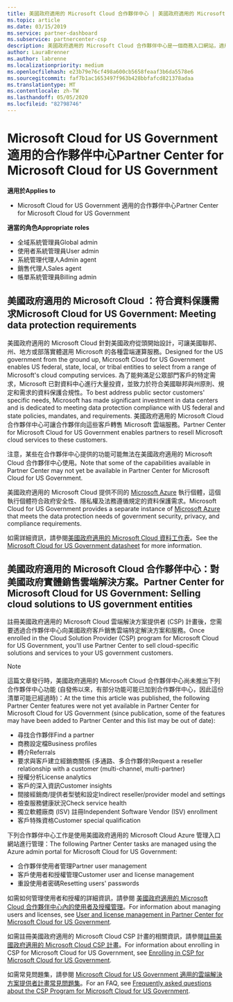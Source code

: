 ```yaml
---
title: 美國政府適用的 Microsoft Cloud 合作夥伴中心 | 美國政府適用的 Microsoft Cloud 合作夥伴中心
ms.topic: article
ms.date: 03/15/2019
ms.service: partner-dashboard
ms.subservice: partnercenter-csp
description: 美國政府適用的 Microsoft Cloud 合作夥伴中心是一個商務入口網站，適用於希望向美國政府機構客戶提供 Microsoft 雲端解決方案的 Microsoft 合作夥伴。
author: LauraBrenner
ms.author: labrenne
ms.localizationpriority: medium
ms.openlocfilehash: e23b79e76cf498a600cb5658feaaf3b6da5578e6
ms.sourcegitcommit: faf7b1ac1653497f963b428bbfafcd821378adaa
ms.translationtype: MT
ms.contentlocale: zh-TW
ms.lasthandoff: 05/05/2020
ms.locfileid: "82798746"
---
```

# <a name="partner-center-for-microsoft-cloud-for-us-government"></a><span data-ttu-id="31ec5-103">Microsoft Cloud for US Government 適用的合作夥伴中心</span><span class="sxs-lookup"><span data-stu-id="31ec5-103">Partner Center for Microsoft Cloud for US Government</span></span>

<span data-ttu-id="31ec5-104">**適用於**</span><span class="sxs-lookup"><span data-stu-id="31ec5-104">**Applies to**</span></span>

-  <span data-ttu-id="31ec5-105">Microsoft Cloud for US Government 適用的合作夥伴中心</span><span class="sxs-lookup"><span data-stu-id="31ec5-105">Partner Center for Microsoft Cloud for US Government</span></span>

<span data-ttu-id="31ec5-106">**適當的角色**</span><span class="sxs-lookup"><span data-stu-id="31ec5-106">**Appropriate roles**</span></span>
-   <span data-ttu-id="31ec5-107">全域系統管理員</span><span class="sxs-lookup"><span data-stu-id="31ec5-107">Global admin</span></span>
-   <span data-ttu-id="31ec5-108">使用者系統管理員</span><span class="sxs-lookup"><span data-stu-id="31ec5-108">User admin</span></span>
-   <span data-ttu-id="31ec5-109">系統管理代理人</span><span class="sxs-lookup"><span data-stu-id="31ec5-109">Admin agent</span></span>
-   <span data-ttu-id="31ec5-110">銷售代理人</span><span class="sxs-lookup"><span data-stu-id="31ec5-110">Sales agent</span></span>
-   <span data-ttu-id="31ec5-111">帳單系統管理員</span><span class="sxs-lookup"><span data-stu-id="31ec5-111">Billing admin</span></span>

## <a name="microsoft-cloud-for-us-government-meeting-data-protection-requirements"></a><span data-ttu-id="31ec5-112">美國政府適用的 Microsoft Cloud ：符合資料保護需求</span><span class="sxs-lookup"><span data-stu-id="31ec5-112">Microsoft Cloud for US Government: Meeting data protection requirements</span></span> 

<span data-ttu-id="31ec5-113">美國政府適用的 Microsoft Cloud 針對美國政府從頭開始設計，可讓美國聯邦、州、地方或部落實體選用 Microsoft 的各種雲端運算服務。</span><span class="sxs-lookup"><span data-stu-id="31ec5-113">Designed for the US government from the ground up, Microsoft Cloud for US Government enables US federal, state, local, or tribal entities to select from a range of Microsoft's cloud computing services.</span></span> <span data-ttu-id="31ec5-114">為了能夠滿足公眾部門客戶的特定需求，Microsoft 已對資料中心進行大量投資，並致力於符合美國聯邦與州原則、規定和需求的資料保護合規性。</span><span class="sxs-lookup"><span data-stu-id="31ec5-114">To best address public sector customers' specific needs, Microsoft has made significant investment in data centers and is dedicated to meeting data protection compliance with US federal and state policies, mandates, and requirements.</span></span> <span data-ttu-id="31ec5-115">美國政府適用的 Microsoft Cloud 合作夥伴中心可讓合作夥伴向這些客戶轉售 Microsoft 雲端服務。</span><span class="sxs-lookup"><span data-stu-id="31ec5-115">Partner Center for Microsoft Cloud for US Government enables partners to resell Microsoft cloud services to these customers.</span></span>

<span data-ttu-id="31ec5-116">注意，某些在合作夥伴中心提供的功能可能無法在美國政府適用的 Microsoft Cloud 合作夥伴中心使用。</span><span class="sxs-lookup"><span data-stu-id="31ec5-116">Note that some of the capabilities available in Partner Center may not yet be available in Partner Center for Microsoft Cloud for US Government.</span></span>

<span data-ttu-id="31ec5-117">美國政府適用的 Microsoft Cloud 提供不同的 [Microsoft Azure](https://azure.microsoft.com/overview/clouds/government/) 執行個體，這個執行個體符合政府安全性、隱私權及法務遵循規定的資料保護需求。</span><span class="sxs-lookup"><span data-stu-id="31ec5-117">Microsoft Cloud for US Government provides a separate instance of [Microsoft Azure](https://azure.microsoft.com/overview/clouds/government/) that meets the data protection needs of government security, privacy, and compliance requirements.</span></span> 

<span data-ttu-id="31ec5-118">如需詳細資訊，請參閱[美國政府適用的 Microsoft Cloud 資料工作表](https://download.microsoft.com/download/C/9/C/C9CA3002-DFC4-4ADA-841F-DF42AEC042FB/Microsoft_Azure_Government_Datasheet_EN_US.PDF)。</span><span class="sxs-lookup"><span data-stu-id="31ec5-118">See the [Microsoft Cloud for US Government datasheet](https://download.microsoft.com/download/C/9/C/C9CA3002-DFC4-4ADA-841F-DF42AEC042FB/Microsoft_Azure_Government_Datasheet_EN_US.PDF) for more information.</span></span>

## <a name="partner-center-for-microsoft-cloud-for-us-government-selling-cloud-solutions-to-us-government-entities"></a><span data-ttu-id="31ec5-119">美國政府適用的 Microsoft Cloud 合作夥伴中心：對美國政府實體銷售雲端解決方案。</span><span class="sxs-lookup"><span data-stu-id="31ec5-119">Partner Center for Microsoft Cloud for US Government: Selling cloud solutions to US government entities</span></span>

<span data-ttu-id="31ec5-120">註冊美國政府適用的 Microsoft Cloud 雲端解決方案提供者 (CSP) 計畫後，您需要透過合作夥伴中心向美國政府客戶銷售雲端特定解決方案和服務。</span><span class="sxs-lookup"><span data-stu-id="31ec5-120">Once enrolled in the Cloud Solution Provider (CSP) program for Microsoft Cloud for US Government, you'll use Partner Center to sell cloud-specific solutions and services to your US government customers.</span></span> 

> [!NOTE]  
> <span data-ttu-id="31ec5-121">這篇文章發行時，美國政府適用的 Microsoft Cloud 合作夥伴中心尚未推出下列合作夥伴中心功能 (自發佈以來，有部分功能可能已加到合作夥伴中心，因此這份清單可能已經過時)：</span><span class="sxs-lookup"><span data-stu-id="31ec5-121">At the time this article was published, the following Partner Center features were not yet available in Partner Center for Microsoft Cloud for US Government (since publication, some of the features may have been added to Partner Center and this list may be out of date):</span></span>

- <span data-ttu-id="31ec5-122">尋找合作夥伴</span><span class="sxs-lookup"><span data-stu-id="31ec5-122">Find a partner</span></span>
- <span data-ttu-id="31ec5-123">商務設定檔</span><span class="sxs-lookup"><span data-stu-id="31ec5-123">Business profiles</span></span>
- <span data-ttu-id="31ec5-124">轉介</span><span class="sxs-lookup"><span data-stu-id="31ec5-124">Referrals</span></span>
- <span data-ttu-id="31ec5-125">要求與客戶建立經銷商關係 (多通路、多合作夥伴)</span><span class="sxs-lookup"><span data-stu-id="31ec5-125">Request a reseller relationship with a customer (multi-channel, multi-partner)</span></span>
- <span data-ttu-id="31ec5-126">授權分析</span><span class="sxs-lookup"><span data-stu-id="31ec5-126">License analytics</span></span>
- <span data-ttu-id="31ec5-127">客戶的深入資訊</span><span class="sxs-lookup"><span data-stu-id="31ec5-127">Customer insights</span></span>
- <span data-ttu-id="31ec5-128">間接經銷商/提供者型號和設定</span><span class="sxs-lookup"><span data-stu-id="31ec5-128">Indirect reseller/provider model and settings</span></span>
- <span data-ttu-id="31ec5-129">檢查服務健康狀況</span><span class="sxs-lookup"><span data-stu-id="31ec5-129">Check service health</span></span>
- <span data-ttu-id="31ec5-130">獨立軟體廠商 (ISV) 註冊</span><span class="sxs-lookup"><span data-stu-id="31ec5-130">Independent Software Vendor (ISV) enrollment</span></span>
- <span data-ttu-id="31ec5-131">客戶特殊資格</span><span class="sxs-lookup"><span data-stu-id="31ec5-131">Customer special qualification</span></span>

<span data-ttu-id="31ec5-132">下列合作夥伴中心工作是使用美國政府適用的 Microsoft Cloud Azure 管理入口網站進行管理：</span><span class="sxs-lookup"><span data-stu-id="31ec5-132">The following Partner Center tasks are managed using the Azure admin portal for Microsoft Cloud for US Government:</span></span> 

-   <span data-ttu-id="31ec5-133">合作夥伴使用者管理</span><span class="sxs-lookup"><span data-stu-id="31ec5-133">Partner user management</span></span>
-   <span data-ttu-id="31ec5-134">客戶使用者和授權管理</span><span class="sxs-lookup"><span data-stu-id="31ec5-134">Customer user and license management</span></span>
-   <span data-ttu-id="31ec5-135">重設使用者密碼</span><span class="sxs-lookup"><span data-stu-id="31ec5-135">Resetting users' passwords</span></span>

<span data-ttu-id="31ec5-136">如需如何管理使用者和授權的詳細資訊，請參閱 [美國政府適用的 Microsoft Cloud 合作夥伴中心內的使用者及授權管理](user-management-in-partner-center-for-microsoft-us-govt-cloud.md)。</span><span class="sxs-lookup"><span data-stu-id="31ec5-136">For information about managing users and licenses, see [User and license management in Partner Center for Microsoft Cloud for US Government](user-management-in-partner-center-for-microsoft-us-govt-cloud.md).</span></span>

<span data-ttu-id="31ec5-137">如需註冊美國政府適用的 Microsoft Cloud CSP 計畫的相關資訊，請參閱[註冊美國政府適用的 Microsoft Cloud CSP 計畫](enroll-in-csp-for-microsoft-us-govt-cloud.md)。</span><span class="sxs-lookup"><span data-stu-id="31ec5-137">For information about enrolling in CSP for Microsoft Cloud for US Government, see [Enrolling in CSP for Microsoft Cloud for US Government](enroll-in-csp-for-microsoft-us-govt-cloud.md).</span></span>

<span data-ttu-id="31ec5-138">如需常見問題集，請參閱 [Microsoft Cloud for US Government 適用的雲端解決方案提供者計畫常見問題集](faq-for-us-govt-cloud.md)。</span><span class="sxs-lookup"><span data-stu-id="31ec5-138">For an FAQ, see [Frequently asked questions about the CSP Program for Microsoft Cloud for US Government](faq-for-us-govt-cloud.md).</span></span>
